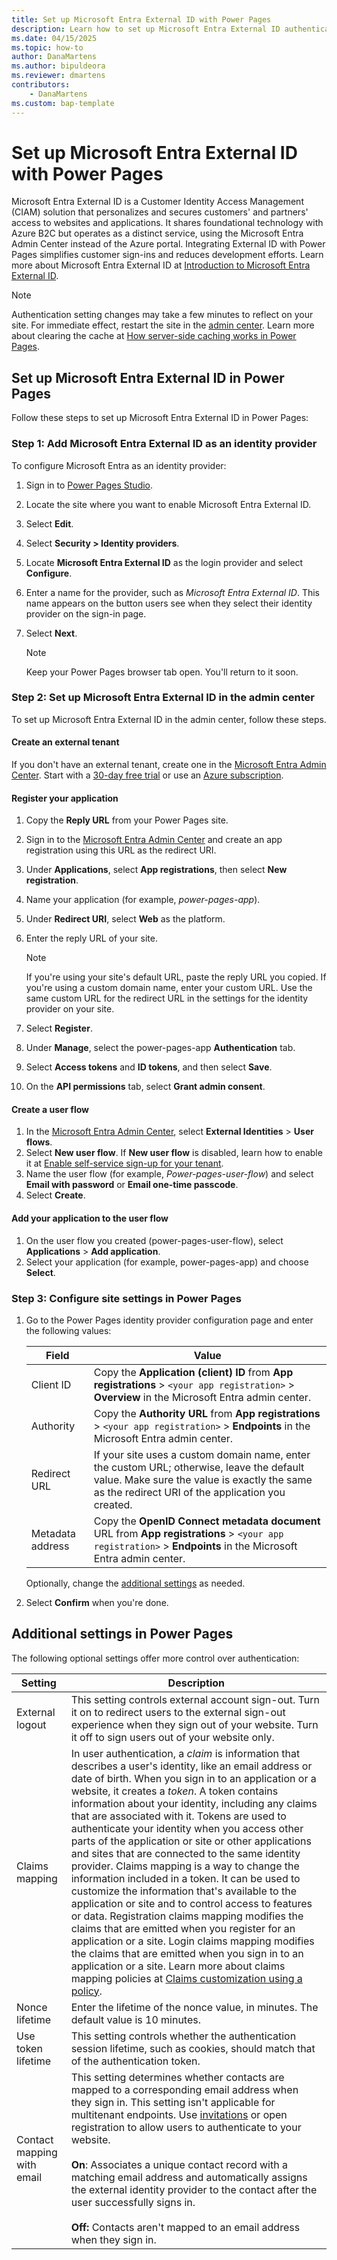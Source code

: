 ```yaml
---
title: Set up Microsoft Entra External ID with Power Pages
description: Learn how to set up Microsoft Entra External ID authentication for sites created with Power Pages.
ms.date: 04/15/2025
ms.topic: how-to
author: DanaMartens
ms.author: bipuldeora
ms.reviewer: dmartens
contributors:
    - DanaMartens
ms.custom: bap-template
---
```


# Set up Microsoft Entra External ID with Power Pages

Microsoft Entra External ID is a Customer Identity Access Management (CIAM) solution that personalizes and secures customers' and partners' access to websites and applications. It shares foundational technology with Azure B2C but operates as a distinct service, using the Microsoft Entra Admin Center instead of the Azure portal. Integrating External ID with Power Pages simplifies customer sign-ins and reduces development efforts. Learn more about Microsoft Entra External ID at [Introduction to Microsoft Entra External ID](/entra/external-id/external-identities-overview).

> [!NOTE]
> Authentication setting changes may take a few minutes to reflect on your site. For immediate effect, restart the site in the [admin center](../../admin/admin-overview.md). Learn more about clearing the cache at [How server-side caching works in Power Pages](../../admin/clear-server-side-cache.md).

## Set up Microsoft Entra External ID in Power Pages

Follow these steps to set up Microsoft Entra External ID in Power Pages:

### Step 1: Add Microsoft Entra External ID as an identity provider

To configure Microsoft Entra as an identity provider:

1. Sign in to [Power Pages Studio](https://make.powerpages.microsoft.com).
1. Locate the site where you want to enable Microsoft Entra External ID.
1. Select **Edit**.
1. Select **Security > Identity providers**.
1. Locate **Microsoft Entra External ID** as the login provider and select **Configure**.
1. Enter a name for the provider, such as *Microsoft Entra External ID*. This name appears on the button users see when they select their identity provider on the sign-in page.
1. Select **Next**.

    > [!NOTE]
    > Keep your Power Pages browser tab open. You'll return to it soon.

### Step 2: Set up Microsoft Entra External ID in the admin center

To set up Microsoft Entra External ID in the admin center, follow these steps.

#### Create an external tenant

If you don't have an external tenant, create one in the [Microsoft Entra Admin Center](https://entra.microsoft.com/#home). Start with a [30-day free trial](/entra/external-id/customers/quickstart-trial-setup) or use an [Azure subscription](/entra/external-id/customers/quickstart-tenant-setup).

#### Register your application

1. Copy the **Reply URL** from your Power Pages site.
1. Sign in to the [Microsoft Entra Admin Center](https://entra.microsoft.com/#home) and create an app registration using this URL as the redirect URI.
1. Under **Applications**, select **App registrations**, then select **New registration**.
1. Name your application (for example, *power-pages-app*).
1. Under **Redirect URI**, select **Web** as the platform.
1. Enter the reply URL of your site.

    > [!NOTE]
    > If you're using your site's default URL, paste the reply URL you copied. If you're using a custom domain name, enter your custom URL. Use the same custom URL for the redirect URL in the settings for the identity provider on your site.

1. Select **Register**.
1. Under **Manage**, select the power-pages-app **Authentication** tab.
1. Select **Access tokens** and **ID tokens**, and then select **Save**.
1. On the **API permissions** tab, select **Grant admin consent**.

#### Create a user flow

1. In the [Microsoft Entra Admin Center](https://entra.microsoft.com/#home), select **External Identities** > **User flows**.
1. Select **New user flow**. If **New user flow** is disabled, learn how to enable it at [Enable self-service sign-up for your tenant](/entra/external-id/self-service-sign-up-user-flow#enable-self-service-sign-up-for-your-tenant).
1. Name the user flow (for example, *Power-pages-user-flow*) and select **Email with password** or **Email one-time passcode**.
1. Select **Create**.

#### Add your application to the user flow

1. On the user flow you created (power-pages-user-flow), select **Applications** > **Add application**.
1. Select your application (for example, power-pages-app) and choose **Select**.  

### Step 3: Configure site settings in Power Pages

1. Go to the Power Pages identity provider configuration page and enter the following values:

    | Field              | Value                                                                                                                      |
    |--------------------|----------------------------------------------------------------------------------------------------------------------------------|
    | Client ID      | Copy the **Application (client) ID** from **App registrations** > `<your app registration>` > **Overview** in the Microsoft Entra admin center. |
    | Authority     | Copy the **Authority URL** from **App registrations** > `<your app registration>` > **Endpoints** in the Microsoft Entra admin center.           |
    | Redirect URL   | If your site uses a custom domain name, enter the custom URL; otherwise, leave the default value. Make sure the value is exactly the same as the redirect URI of the application you created. |
    | Metadata address | Copy the **OpenID Connect metadata document** URL from **App registrations** > `<your app registration>` > **Endpoints** in the Microsoft Entra admin center. |

    Optionally, change the [additional settings](#additional-settings-in-power-pages) as needed.

1. Select **Confirm** when you're done.

## Additional settings in Power Pages

The following optional settings offer more control over authentication:

| Setting                  | Description                                                                 |
|--------------------------|-----------------------------------------------------------------------------|
| External logout          | This setting controls external account sign-out. Turn it on to redirect users to the external sign-out experience when they sign out of your website. Turn it off to sign users out of your website only.                         |
| Claims mapping           | In user authentication, a *claim* is information that describes a user's identity, like an email address or date of birth. When you sign in to an application or a website, it creates a *token*. A token contains information about your identity, including any claims that are associated with it. Tokens are used to authenticate your identity when you access other parts of the application or site or other applications and sites that are connected to the same identity provider. Claims mapping is a way to change the information included in a token. It can be used to customize the information that's available to the application or site and to control access to features or data. Registration claims mapping modifies the claims that are emitted when you register for an application or a site. Login claims mapping modifies the claims that are emitted when you sign in to an application or a site. Learn more about claims mapping policies at [Claims customization using a policy](/entra/identity-platform/reference-claims-customization).       |
| Nonce lifetime           | Enter the lifetime of the nonce value, in minutes. The default value is 10 minutes.                        |
| Use token lifetime       | This setting controls whether the authentication session lifetime, such as cookies, should match that of the authentication token.            |
| Contact mapping with email | This setting determines whether contacts are mapped to a corresponding email address when they sign in. This setting isn't applicable for multitenant endpoints. Use [invitations](../invite-contacts.md) or open registration to allow users to authenticate to your website. </br></br>**On**: Associates a unique contact record with a matching email address and automatically assigns the external identity provider to the contact after the user successfully signs in. </br></br>**Off:** Contacts aren't mapped to an email address when they sign in. |
